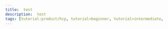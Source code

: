 ```yaml
---
title:  test
description:  test
tags: [tutorial:product/hcp, tutorial>beginner, tutorial>intermediate, tutorial>advanced, tutorial:product/mobile, tutorial:interest/gettingstarted]
---
```

